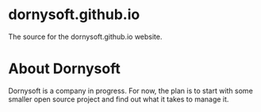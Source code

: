 # dornysoft.github.io
The source for the dornysoft.github.io website.

# About Dornysoft
Dornysoft is a company in progress.
For now, the plan is to start with some smaller open source project and find out what it takes to manage it.
